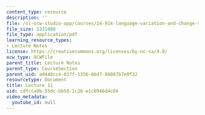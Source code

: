```yaml
---
content_type: resource
description: ''
file: /ol-ocw-studio-app/courses/24-914-language-variation-and-change-spring-2019/cdfcca0b55dcbb581c26e1c0946d4c04_MIT24_914s19_lec11.pdf
file_size: 1331488
file_type: application/pdf
learning_resource_types:
- Lecture Notes
license: https://creativecommons.org/licenses/by-nc-sa/4.0/
ocw_type: OCWFile
parent_title: Lecture Notes
parent_type: CourseSection
parent_uid: ad448cc4-037f-1356-6bd7-86087b7e9f32
resourcetype: Document
title: Lecture 11
uid: cdfcca0b-55dc-bb58-1c26-e1c0946d4c04
video_metadata:
  youtube_id: null
---
```

